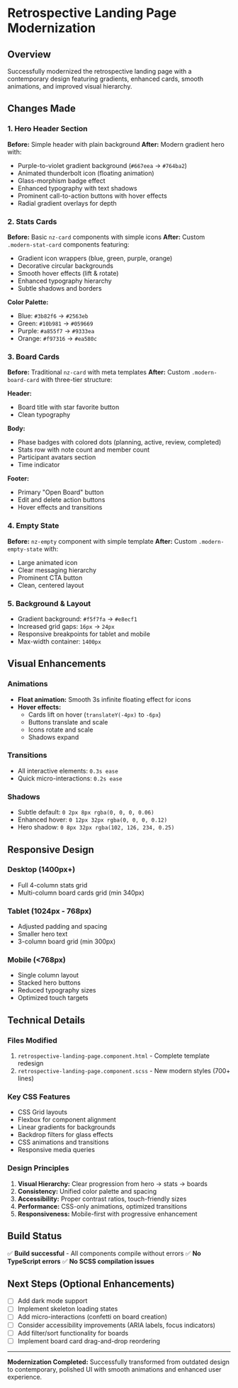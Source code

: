 # Retrospective Landing Page Modernization

## Overview
Successfully modernized the retrospective landing page with a contemporary design featuring gradients, enhanced cards, smooth animations, and improved visual hierarchy.

## Changes Made

### 1. Hero Header Section
**Before:** Simple header with plain background
**After:** Modern gradient hero with:
- Purple-to-violet gradient background (`#667eea` → `#764ba2`)
- Animated thunderbolt icon (floating animation)
- Glass-morphism badge effect
- Enhanced typography with text shadows
- Prominent call-to-action buttons with hover effects
- Radial gradient overlays for depth

### 2. Stats Cards
**Before:** Basic `nz-card` components with simple icons
**After:** Custom `.modern-stat-card` components featuring:
- Gradient icon wrappers (blue, green, purple, orange)
- Decorative circular backgrounds
- Smooth hover effects (lift & rotate)
- Enhanced typography hierarchy
- Subtle shadows and borders

**Color Palette:**
- Blue: `#3b82f6` → `#2563eb`
- Green: `#10b981` → `#059669`
- Purple: `#a855f7` → `#9333ea`
- Orange: `#f97316` → `#ea580c`

### 3. Board Cards
**Before:** Traditional `nz-card` with meta templates
**After:** Custom `.modern-board-card` with three-tier structure:

**Header:**
- Board title with star favorite button
- Clean typography

**Body:**
- Phase badges with colored dots (planning, active, review, completed)
- Stats row with note count and member count
- Participant avatars section
- Time indicator

**Footer:**
- Primary "Open Board" button
- Edit and delete action buttons
- Hover effects and transitions

### 4. Empty State
**Before:** `nz-empty` component with simple template
**After:** Custom `.modern-empty-state` with:
- Large animated icon
- Clear messaging hierarchy
- Prominent CTA button
- Clean, centered layout

### 5. Background & Layout
- Gradient background: `#f5f7fa` → `#e8ecf1`
- Increased grid gaps: `16px` → `24px`
- Responsive breakpoints for tablet and mobile
- Max-width container: `1400px`

## Visual Enhancements

### Animations
- **Float animation:** Smooth 3s infinite floating effect for icons
- **Hover effects:** 
  - Cards lift on hover (`translateY(-4px)` to `-6px`)
  - Buttons translate and scale
  - Icons rotate and scale
  - Shadows expand

### Transitions
- All interactive elements: `0.3s ease`
- Quick micro-interactions: `0.2s ease`

### Shadows
- Subtle default: `0 2px 8px rgba(0, 0, 0, 0.06)`
- Enhanced hover: `0 12px 32px rgba(0, 0, 0, 0.12)`
- Hero shadow: `0 8px 32px rgba(102, 126, 234, 0.25)`

## Responsive Design

### Desktop (1400px+)
- Full 4-column stats grid
- Multi-column board cards grid (min 340px)

### Tablet (1024px - 768px)
- Adjusted padding and spacing
- Smaller hero text
- 3-column board grid (min 300px)

### Mobile (<768px)
- Single column layout
- Stacked hero buttons
- Reduced typography sizes
- Optimized touch targets

## Technical Details

### Files Modified
1. `retrospective-landing-page.component.html` - Complete template redesign
2. `retrospective-landing-page.component.scss` - New modern styles (700+ lines)

### Key CSS Features
- CSS Grid layouts
- Flexbox for component alignment
- Linear gradients for backgrounds
- Backdrop filters for glass effects
- CSS animations and transitions
- Responsive media queries

### Design Principles
1. **Visual Hierarchy:** Clear progression from hero → stats → boards
2. **Consistency:** Unified color palette and spacing
3. **Accessibility:** Proper contrast ratios, touch-friendly sizes
4. **Performance:** CSS-only animations, optimized transitions
5. **Responsiveness:** Mobile-first with progressive enhancement

## Build Status
✅ **Build successful** - All components compile without errors
✅ **No TypeScript errors**
✅ **No SCSS compilation issues**

## Next Steps (Optional Enhancements)
- [ ] Add dark mode support
- [ ] Implement skeleton loading states
- [ ] Add micro-interactions (confetti on board creation)
- [ ] Consider accessibility improvements (ARIA labels, focus indicators)
- [ ] Add filter/sort functionality for boards
- [ ] Implement board card drag-and-drop reordering

---

**Modernization Completed:** Successfully transformed from outdated design to contemporary, polished UI with smooth animations and enhanced user experience.
